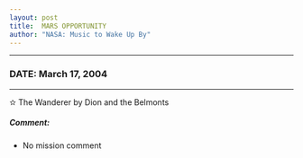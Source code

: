 ```yaml
---
layout: post
title:  MARS OPPORTUNITY
author: "NASA: Music to Wake Up By"
---
```


----
### DATE: March 17, 2004
----
✫ The Wanderer by Dion and the Belmonts

##### Comment:
* No mission comment
